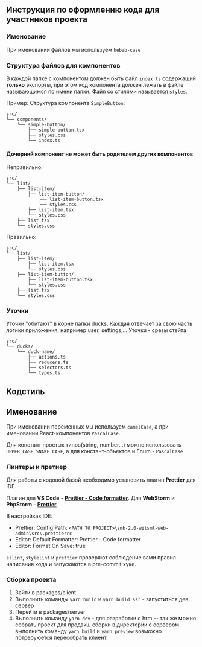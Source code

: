 ## Инструкция по оформлению кода для участников проекта

### Именование

При именовании файлов мы используем `kebab-case`

### Структура файлов для компонентов

В каждой папке с компонентом должен быть файл `index.ts` содержащий **только** экспорты, при этом код компонента должен
лежать в файле называющимся по имени папки.
Файл со стилями называется `styles`.

Пример: Структура компонента `SimpleButton`:

```
src/
└── components/
    └── simple-button/
        ├── simple-button.tsx
        ├── styles.css
        └── index.ts

```

#### Дочерний компонент не может быть родителем других компонентов

Неправильно:

```
src/
└── list/
    ├── list-item/
        ├── list-item-button/
            ├── list-item-button.tsx
            └── styles.css
        ├── list-item.tsx
        └── styles.css
    ├── list.tsx
    └── styles.css
```

Правильно:

```
src/
└── list/
    ├── list-item/
        ├── list-item.tsx
        └── styles.css
    ├── list-item-button/
        ├── list-item-button.tsx
        └── styles.css
    ├── list.tsx
    └── styles.css
```

### Уточки

Уточки "обитают" в корне папки ducks. Каждая отвечает за свою часть логики приложения, например user, settings,...
Уточки - срезы стейта

```
src/
└── ducks/
    └── duck-name/
        ├── actions.ts
        ├── reducers.ts
        ├── selectors.ts
        └── types.ts

```

## Кодстиль

## Именование
При именовании переменных мы используем `camelCase`, а при именовании
React-компонентов `PascalCase`.

Для констант простых типов(string, number...) можно использовать `UPPER_CASE_SNAKE_CASE`, а для констант-объектов и
Enum - `PascalCase`

### Линтеры и претиер
Для работы с кодовой базой необходимо установить плагин **Prettier** для IDE.

Плагин для **VS Code** - **[Prettier - Code formatter](https://marketplace.visualstudio.com/items?itemName=esbenp.prettier-vscode)**.
Для **WebStorm** и **PhpStorm** - **[Prettier](https://plugins.jetbrains.com/plugin/10456)**.

В настройках IDE:

- Prettier: Config Path: `<PATH TO PROJECT>\smb-2.0-witsml-web-admin\src\.prettierrc`
- Editor: Default Formatter: Prettier - Code formatter
- Editor: Format On Save: true

`eslint`, `stylelint` и `prettier` проверяют соблюдение вами правил написания кода и запускаются в pre-commit хуке.


### Сборка проекта
1. Зайти в packages/client
2. Выполнить команды `yarn build`  и `yarn build:ssr` - запуститься дев сервер
3. Перейти в packages/server
4. Выполнить команду `yarn dev` - для разработки с hrm
--
так же можно собрать проект для продакш сборки в директории с сервером выполнить команду `yarn build` и `yarn preview`
возможно потребуюется пересобрать клиент.